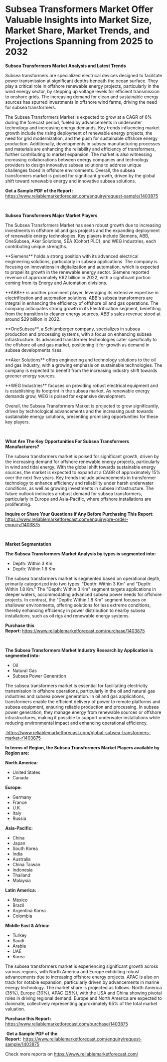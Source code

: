 <p><h1>Subsea Transformers Market Offer Valuable Insights into Market Size, Market Share, Market Trends, and Projections Spanning from 2025 to 2032</h1></p><p><strong>Subsea Transformers Market Analysis and Latest Trends</strong></p>
<p><p>Subsea transformers are specialized electrical devices designed to facilitate power transmission at significant depths beneath the ocean surface. They play a critical role in offshore renewable energy projects, particularly in the wind energy sector, by stepping up voltage levels for efficient transmission to onshore grids. The increasing demand for clean and sustainable energy sources has spurred investments in offshore wind farms, driving the need for subsea transformers.</p><p>The Subsea Transformers Market is expected to grow at a CAGR of 6% during the forecast period, fueled by advancements in underwater technology and increasing energy demands. Key trends influencing market growth include the rising deployment of renewable energy projects, the need for grid modernization, and the push for sustainable offshore energy production. Additionally, developments in subsea manufacturing processes and materials are enhancing the reliability and efficiency of transformers, further contributing to market expansion. The market is also witnessing increasing collaborations between energy companies and technology providers to design innovative subsea solutions to address unique challenges faced in offshore environments. Overall, the subsea transformers market is poised for significant growth, driven by the global shift toward renewable energy and innovative subsea solutions.</p></p>
<p><strong>Get a Sample PDF of the Report:&nbsp;</strong> <a href="https://www.reliablemarketforecast.com/enquiry/request-sample/1403875?utm_campaign=2011&utm_medium=2&utm_source=Github&utm_content=ia&utm_term=13012025&utm_id=subsea-transformers">https://www.reliablemarketforecast.com/enquiry/request-sample/1403875</a></p>
<p>&nbsp;</p>
<p><strong>Subsea Transformers Major Market Players</strong></p>
<p><p>The Subsea Transformers Market has seen robust growth due to increasing investments in offshore oil and gas projects and the expanding deployment of renewable energy technologies. Key players include Siemens, ABB, OneSubsea, Aker Solutions, SEA (Cohort PLC), and WEG Industries, each contributing unique strengths.</p><p>**Siemens** holds a strong position with its advanced electrical engineering solutions, particularly in subsea applications. The company is focusing on innovations in digitalization and automation, which is expected to propel its growth in the renewable energy sector. Siemens reported revenue of approximately €62 billion in 2022, with a significant portion coming from its Energy and Automation divisions.</p><p>**ABB** is another prominent player, leveraging its extensive expertise in electrification and automation solutions. ABB's subsea transformers are integral in enhancing the efficiency of offshore oil and gas operations. The company anticipates strong growth in its Electrification segment, benefiting from the transition to cleaner energy sources. ABB's sales revenue stood at around $29 billion in 2022.</p><p>**OneSubsea**, a Schlumberger company, specializes in subsea production and processing systems, with a focus on enhancing subsea infrastructure. Its advanced transformer technologies cater specifically to the offshore oil and gas market, positioning it for growth as demand in subsea developments rises.</p><p>**Aker Solutions** offers engineering and technology solutions to the oil and gas industry, with a growing emphasis on sustainable technologies. The company is expected to benefit from the increasing industry shift towards greener energy sources.</p><p>**WEG Industries** focuses on providing robust electrical equipment and is establishing its footprint in the subsea market. As renewable energy demands grow, WEG is poised for expansive development.</p><p>Overall, the Subsea Transformers Market is projected to grow significantly, driven by technological advancements and the increasing push towards sustainable energy solutions, presenting promising opportunities for these key players.</p></p>
<p>&nbsp;</p>
<p><strong>What Are The Key Opportunities For Subsea Transformers Manufacturers?</strong></p>
<p><p>The subsea transformers market is poised for significant growth, driven by the increasing demand for offshore renewable energy projects, particularly in wind and tidal energy. With the global shift towards sustainable energy sources, the market is expected to expand at a CAGR of approximately 15% over the next five years. Key trends include advancements in transformer technology to enhance efficiency and reliability under harsh underwater conditions, as well as growing investments in subsea infrastructure. The future outlook indicates a robust demand for subsea transformers, particularly in Europe and Asia-Pacific, where offshore installations are proliferating.</p></p>
<p><strong>Inquire or Share Your Questions If Any Before Purchasing This Report:</strong> <a href="https://www.reliablemarketforecast.com/enquiry/pre-order-enquiry/1403875?utm_campaign=2011&utm_medium=2&utm_source=Github&utm_content=ia&utm_term=13012025&utm_id=subsea-transformers">https://www.reliablemarketforecast.com/enquiry/pre-order-enquiry/1403875</a></p>
<p>&nbsp;</p>
<p><strong>Market Segmentation</strong></p>
<p><strong>The Subsea Transformers Market Analysis by types is segmented into:</strong></p>
<p><ul><li>Depth: Within 3 Km</li><li>Depth: Within 1.8 Km</li></ul></p>
<p><p>The subsea transformers market is segmented based on operational depth, primarily categorized into two types: "Depth: Within 3 Km" and "Depth: Within 1.8 Km." The "Depth: Within 3 Km" segment targets applications in deeper waters, accommodating advanced subsea power needs for offshore projects. In contrast, the "Depth: Within 1.8 Km" segment focuses on shallower environments, offering solutions for less extreme conditions, thereby enhancing efficiency in power distribution to nearby subsea installations, such as oil rigs and renewable energy systems.</p></p>
<p><strong>Purchase this Report:&nbsp;</strong><a href="https://www.reliablemarketforecast.com/purchase/1403875?utm_campaign=2011&utm_medium=2&utm_source=Github&utm_content=ia&utm_term=13012025&utm_id=subsea-transformers">https://www.reliablemarketforecast.com/purchase/1403875</a></p>
<p>&nbsp;</p>
<p><strong>The Subsea Transformers Market Industry Research by Application is segmented into:</strong></p>
<p><ul><li>Oil</li><li>Natural Gas</li><li>Subsea Power Generation</li></ul></p>
<p><p>The subsea transformers market is essential for facilitating electricity transmission in offshore operations, particularly in the oil and natural gas industries and subsea power generation. In oil and gas applications, transformers enable the efficient delivery of power to remote platforms and subsea equipment, ensuring reliable production and processing. In subsea power generation, they manage energy from renewable sources or offshore infrastructures, making it possible to support underwater installations while reducing environmental impact and enhancing operational efficiency.</p></p>
<p><a href="https://www.reliablemarketforecast.com/global-subsea-transformers-market-r1403875?utm_campaign=2011&utm_medium=2&utm_source=Github&utm_content=ia&utm_term=13012025&utm_id=subsea-transformers">&nbsp;https://www.reliablemarketforecast.com/global-subsea-transformers-market-r1403875</a></p>
<p><strong>In terms of Region, the Subsea Transformers Market Players available by Region are:</strong></p>
<p>
    <p> <strong> North America: </strong>
        <ul>
            <li>United States</li>
            <li>Canada</li>
        </ul>
        </p> 
    <p> <strong> Europe: </strong>
        <ul>
            <li>Germany</li>
            <li>France</li>
            <li>U.K.</li>
            <li>Italy</li>
            <li>Russia</li>
        </ul>
        </p> 
    <p> <strong> Asia-Pacific: </strong>
        <ul>
            <li>China</li>
            <li>Japan</li>
            <li>South Korea</li>
            <li>India</li>
            <li>Australia</li>
            <li>China Taiwan</li>
            <li>Indonesia</li>
            <li>Thailand</li>
            <li>Malaysia</li>
        </ul>
        </p> 
    <p> <strong> Latin America: </strong>
        <ul>
            <li>Mexico</li>
            <li>Brazil</li>
            <li>Argentina Korea</li>
            <li>Colombia</li>
        </ul>
        </p> 
    <p> <strong> Middle East & Africa: </strong>
        <ul>
            <li>Turkey</li>
            <li>Saudi</li>
            <li>Arabia</li>
            <li>UAE</li>
            <li>Korea</li>
        </ul>
    </p>
    </p>
<p><p>The subsea transformers market is experiencing significant growth across various regions, with North America and Europe exhibiting robust advancements due to increasing offshore energy projects. APAC is also on track for notable expansion, particularly driven by advancements in marine energy technology. The market share is projected as follows: North America (35%), Europe (30%), APAC (25%), with the USA and China showing pivotal roles in driving regional demand. Europe and North America are expected to dominate, collectively representing approximately 65% of the total market valuation.</p></p>
<p><strong>Purchase this Report: </strong><a href="https://www.reliablemarketforecast.com/purchase/1403875?utm_campaign=2011&utm_medium=2&utm_source=Github&utm_content=ia&utm_term=13012025&utm_id=subsea-transformers">https://www.reliablemarketforecast.com/purchase/1403875</a></p>
<p>&nbsp;<strong>Get a Sample PDF of the Report:&nbsp;&nbsp;</strong><a href="https://www.reliablemarketforecast.com/enquiry/request-sample/1403875?utm_campaign=2011&utm_medium=2&utm_source=Github&utm_content=ia&utm_term=13012025&utm_id=subsea-transformers">https://www.reliablemarketforecast.com/enquiry/request-sample/1403875</a></p>
<p><strong></strong></p>
<p>Check more reports on <a href="https://www.reliablemarketforecast.com/?utm_campaign=2011&utm_medium=2&utm_source=Github&utm_content=ia&utm_term=13012025&utm_id=subsea-transformers">https://www.reliablemarketforecast.com/</a></p>